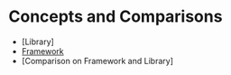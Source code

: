 # Concepts and Comparisons

- [Library]
- [Framework](./Framework/README.md)
- [Comparison on Framework and Library]